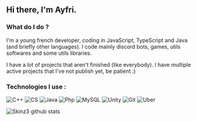 ## Hi there, I'm Ayfri.
### What do I do ?
I'm a young french developer, coding in JavaScript, TypeScript and Java (and briefly other languages).
I code mainly discord bots, games, utils softwares and some utils libraries.

I have a lot of projects that aren't finished (like everybody).
I have multiple active projects that I've not publish yet, be patient :)

### Technologies I use :


![C++](https://img.shields.io/badge/c++%20-%2300599C.svg?&style=for-the-badge&logo=c%2B%2B&logoColor=white)
![CS](https://img.shields.io/badge/c%20sharp-%23239120.svg?&style=flat-square&logo=c%20sharp&logoColor=white)
![Java](https://img.shields.io/badge/java-%23ED8B00.svg?&style=for-the-badge&logo=java&logoColor=white)
![Php](https://img.shields.io/badge/php-%23777BB4.svg?&style=for-the-badge&logo=php&logoColor=white)
![MySQL](https://img.shields.io/badge/mysql-%2300f.svg?&style=for-the-badge&logo=mysql&logoColor=white)
![Unity](https://img.shields.io/badge/unity%20-%23100000.svg?&style=for-the-badge&logo=unity&logoColor=white)
![Git](https://img.shields.io/badge/github-%23100000.svg?&style=for-the-badge&logo=github&logoColor=white)
![Uber](https://img.shields.io/badge/Uber%20Eats-5FB709?logo=uber-eats&logoColor=white&style=for-the-badge)




![Skinz3 github stats](https://github-readme-stats.vercel.app/api?username=skinz3&show_icons=true)
